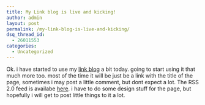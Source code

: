 ```yaml
---
title: My Link blog is live and kicking!
author: admin
layout: post
permalink: /my-link-blog-is-live-and-kicking/
dsq_thread_id:
  - 26011553
categories:
  - Uncategorized
---
```

Ok. i have started to use my [link blog][1] a bit today. going to start using it that much more too. most of the time it will be just be a link with the title of the page, sometimes i may post a little comment, but dont expect a lot. The RSS 2.0 feed is availabe [here][2]. i have to do some design stuff for the page, but hopefully i will get to post little things to it a lot.

 [1]: http://lsnlinks.blogspot.com
 [2]: http://feeds.feedburner.com/blogspot/hnKu